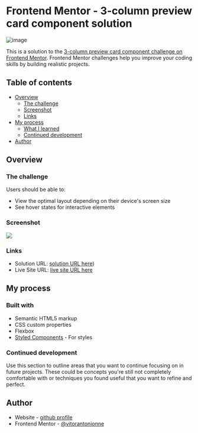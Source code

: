 # Frontend Mentor - 3-column preview card component solution
![image](https://user-images.githubusercontent.com/114239671/210874563-3ea142ba-6590-485c-9444-2eaba3048170.png)

This is a solution to the [3-column preview card component challenge on Frontend Mentor](https://www.frontendmentor.io/challenges/3column-preview-card-component-pH92eAR2-). Frontend Mentor challenges help you improve your coding skills by building realistic projects. 

## Table of contents

- [Overview](#overview)
  - [The challenge](#the-challenge)
  - [Screenshot](#screenshot)
  - [Links](#links)
- [My process](#my-process)
  - [What I learned](#what-i-learned)
  - [Continued development](#continued-development)
- [Author](#author)

## Overview

### The challenge

Users should be able to:

- View the optimal layout depending on their device's screen size
- See hover states for interactive elements

### Screenshot

![](./screenshot.jpg)


### Links

- Solution URL: [solution URL here](https://www.frontendmentor.io/solutions/3column-preview-card-component-2SjECh8BGv))
- Live Site URL: [live site URL here](https://vitorantonionne.github.io/3-column-preview-card/#)

## My process

### Built with

- Semantic HTML5 markup
- CSS custom properties
- Flexbox
- [Styled Components](https://styled-components.com/) - For styles



### Continued development

Use this section to outline areas that you want to continue focusing on in future projects. These could be concepts you're still not completely comfortable with or techniques you found useful that you want to refine and perfect.


## Author

- Website - [github profile](https://github.com/vitorantonionne)
- Frontend Mentor - [@vitorantonionne](https://www.frontendmentor.io/profile/vitorantonionne)
